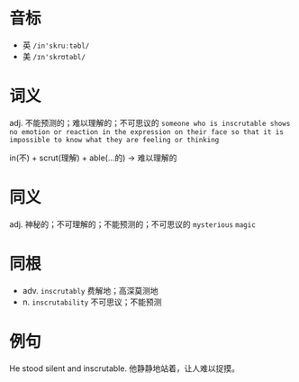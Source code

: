 # 音标

- 英 `/in'skruːtəbl/`
- 美 `/ɪn'skrʊtəbl/`

# 词义

adj. 不能预测的；难以理解的；不可思议的
`someone who is inscrutable shows no emotion or reaction in the expression on their face so that it is impossible to know what they are feeling or thinking`



in(不) + scrut(理解) + able(…的) → 难以理解的

# 同义

adj. 神秘的；不可理解的；不能预测的；不可思议的
`mysterious` `magic`

# 同根

- adv. `inscrutably` 费解地；高深莫测地
- n. `inscrutability` 不可思议；不能预测

# 例句

He stood silent and inscrutable.
他静静地站着，让人难以捉摸。


